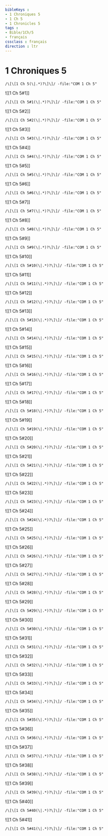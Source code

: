 ```yaml
---
bibleKeys : 
- 1 Chroniques 5
- 1 Ch 5
- 1 Chronicles 5
tags : 
- Bible/1Ch/5
- français
cssclass : français
direction : ltr
---
```


# 1 Chroniques 5

```query
/\[\[1 Ch 5(\|.*)?\]\]/ -file:"COM 1 Ch 5"
```



![[1 Ch 5#1]]

```query
/\[\[1 Ch 5#1(\|.*)?\]\]/ -file:"COM 1 Ch 5"
```

![[1 Ch 5#2]]

```query
/\[\[1 Ch 5#2(\|.*)?\]\]/ -file:"COM 1 Ch 5"
```

![[1 Ch 5#3]]

```query
/\[\[1 Ch 5#3(\|.*)?\]\]/ -file:"COM 1 Ch 5"
```

![[1 Ch 5#4]]

```query
/\[\[1 Ch 5#4(\|.*)?\]\]/ -file:"COM 1 Ch 5"
```

![[1 Ch 5#5]]

```query
/\[\[1 Ch 5#5(\|.*)?\]\]/ -file:"COM 1 Ch 5"
```

![[1 Ch 5#6]]

```query
/\[\[1 Ch 5#6(\|.*)?\]\]/ -file:"COM 1 Ch 5"
```

![[1 Ch 5#7]]

```query
/\[\[1 Ch 5#7(\|.*)?\]\]/ -file:"COM 1 Ch 5"
```

![[1 Ch 5#8]]

```query
/\[\[1 Ch 5#8(\|.*)?\]\]/ -file:"COM 1 Ch 5"
```

![[1 Ch 5#9]]

```query
/\[\[1 Ch 5#9(\|.*)?\]\]/ -file:"COM 1 Ch 5"
```

![[1 Ch 5#10]]

```query
/\[\[1 Ch 5#10(\|.*)?\]\]/ -file:"COM 1 Ch 5"
```

![[1 Ch 5#11]]

```query
/\[\[1 Ch 5#11(\|.*)?\]\]/ -file:"COM 1 Ch 5"
```

![[1 Ch 5#12]]

```query
/\[\[1 Ch 5#12(\|.*)?\]\]/ -file:"COM 1 Ch 5"
```

![[1 Ch 5#13]]

```query
/\[\[1 Ch 5#13(\|.*)?\]\]/ -file:"COM 1 Ch 5"
```

![[1 Ch 5#14]]

```query
/\[\[1 Ch 5#14(\|.*)?\]\]/ -file:"COM 1 Ch 5"
```

![[1 Ch 5#15]]

```query
/\[\[1 Ch 5#15(\|.*)?\]\]/ -file:"COM 1 Ch 5"
```

![[1 Ch 5#16]]

```query
/\[\[1 Ch 5#16(\|.*)?\]\]/ -file:"COM 1 Ch 5"
```

![[1 Ch 5#17]]

```query
/\[\[1 Ch 5#17(\|.*)?\]\]/ -file:"COM 1 Ch 5"
```

![[1 Ch 5#18]]

```query
/\[\[1 Ch 5#18(\|.*)?\]\]/ -file:"COM 1 Ch 5"
```

![[1 Ch 5#19]]

```query
/\[\[1 Ch 5#19(\|.*)?\]\]/ -file:"COM 1 Ch 5"
```

![[1 Ch 5#20]]

```query
/\[\[1 Ch 5#20(\|.*)?\]\]/ -file:"COM 1 Ch 5"
```

![[1 Ch 5#21]]

```query
/\[\[1 Ch 5#21(\|.*)?\]\]/ -file:"COM 1 Ch 5"
```

![[1 Ch 5#22]]

```query
/\[\[1 Ch 5#22(\|.*)?\]\]/ -file:"COM 1 Ch 5"
```

![[1 Ch 5#23]]

```query
/\[\[1 Ch 5#23(\|.*)?\]\]/ -file:"COM 1 Ch 5"
```

![[1 Ch 5#24]]

```query
/\[\[1 Ch 5#24(\|.*)?\]\]/ -file:"COM 1 Ch 5"
```

![[1 Ch 5#25]]

```query
/\[\[1 Ch 5#25(\|.*)?\]\]/ -file:"COM 1 Ch 5"
```

![[1 Ch 5#26]]

```query
/\[\[1 Ch 5#26(\|.*)?\]\]/ -file:"COM 1 Ch 5"
```

![[1 Ch 5#27]]

```query
/\[\[1 Ch 5#27(\|.*)?\]\]/ -file:"COM 1 Ch 5"
```

![[1 Ch 5#28]]

```query
/\[\[1 Ch 5#28(\|.*)?\]\]/ -file:"COM 1 Ch 5"
```

![[1 Ch 5#29]]

```query
/\[\[1 Ch 5#29(\|.*)?\]\]/ -file:"COM 1 Ch 5"
```

![[1 Ch 5#30]]

```query
/\[\[1 Ch 5#30(\|.*)?\]\]/ -file:"COM 1 Ch 5"
```

![[1 Ch 5#31]]

```query
/\[\[1 Ch 5#31(\|.*)?\]\]/ -file:"COM 1 Ch 5"
```

![[1 Ch 5#32]]

```query
/\[\[1 Ch 5#32(\|.*)?\]\]/ -file:"COM 1 Ch 5"
```

![[1 Ch 5#33]]

```query
/\[\[1 Ch 5#33(\|.*)?\]\]/ -file:"COM 1 Ch 5"
```

![[1 Ch 5#34]]

```query
/\[\[1 Ch 5#34(\|.*)?\]\]/ -file:"COM 1 Ch 5"
```

![[1 Ch 5#35]]

```query
/\[\[1 Ch 5#35(\|.*)?\]\]/ -file:"COM 1 Ch 5"
```

![[1 Ch 5#36]]

```query
/\[\[1 Ch 5#36(\|.*)?\]\]/ -file:"COM 1 Ch 5"
```

![[1 Ch 5#37]]

```query
/\[\[1 Ch 5#37(\|.*)?\]\]/ -file:"COM 1 Ch 5"
```

![[1 Ch 5#38]]

```query
/\[\[1 Ch 5#38(\|.*)?\]\]/ -file:"COM 1 Ch 5"
```

![[1 Ch 5#39]]

```query
/\[\[1 Ch 5#39(\|.*)?\]\]/ -file:"COM 1 Ch 5"
```

![[1 Ch 5#40]]

```query
/\[\[1 Ch 5#40(\|.*)?\]\]/ -file:"COM 1 Ch 5"
```

![[1 Ch 5#41]]

```query
/\[\[1 Ch 5#41(\|.*)?\]\]/ -file:"COM 1 Ch 5"
```

